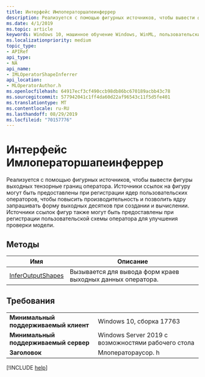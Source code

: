 ```yaml
---
title: Интерфейс Имлоператоршапеинферрер
description: Реализуется с помощью фигурных источников, чтобы вывести фигуры выходных тензорные границ оператора.
ms.date: 4/1/2019
ms.topic: article
keywords: Windows 10, машинное обучение Windows, WinML, пользовательские операторы, Имлоператоршапеинферрер
ms.localizationpriority: medium
topic_type:
- APIRef
api_type:
- NA
api_name:
- IMLOperatorShapeInferrer
api_location:
- MLOperatorAuthor.h
ms.openlocfilehash: 64917ecf3cf490ccb98db86bc670189acbb43c78
ms.sourcegitcommit: 577942041c1ff4da60d22af96543c11f5d5fe401
ms.translationtype: MT
ms.contentlocale: ru-RU
ms.lasthandoff: 08/29/2019
ms.locfileid: "70157776"
---
```

# <a name="imloperatorshapeinferrer-interface"></a>Интерфейс Имлоператоршапеинферрер

Реализуется с помощью фигурных источников, чтобы вывести фигуры выходных тензорные границ оператора. Источники ссылок на фигуру могут быть предоставлены при регистрации ядер пользовательских операторов, чтобы повысить производительность и позволить ядру запрашивать форму выходных десятков при создании и вычислении. Источники ссылок фигур также могут быть предоставлены при регистрации пользовательской схемы оператора для улучшения проверки модели.

## <a name="methods"></a>Методы

| Имя | Описание |
|------|-------------|
| [InferOutputShapes](IMLOperatorShapeInferrer_InferOutputShapes.md) | Вызывается для вывода форм краев выходных данных оператора. |

## <a name="requirements"></a>Требования

| | |
|-|-|
| **Минимальный поддерживаемый клиент** | Windows 10, сборка 17763 |
| **Минимальный поддерживаемый сервер** | Windows Server 2019 с возможностями рабочего стола |
| **Заголовок** | Млоператораусор. h |

[!INCLUDE [help](../../includes/get-help.md)]
